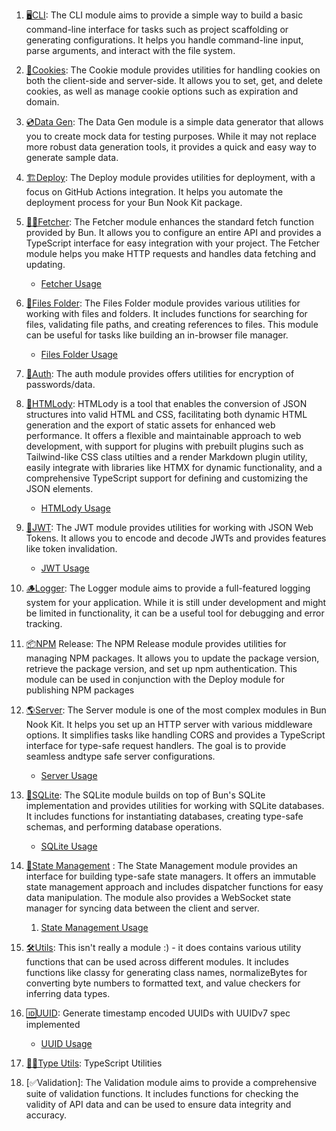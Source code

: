 
1. [🖥️CLI](readmes/cli.md): The CLI module aims to provide a simple way to build a basic command-line interface for tasks such as project scaffolding or generating configurations. It helps you handle command-line input, parse arguments, and interact with the file system.

3. [🍪Cookies](readmes/cookies.md): The Cookie module provides utilities for handling cookies on both the client-side and server-side. It allows you to set, get, and delete cookies, as well as manage cookie options such as expiration and domain.

4. [💿Data Gen](readmes/data-gen.md): The Data Gen module is a simple data generator that allows you to create mock data for testing purposes. While it may not replace more robust data generation tools, it provides a quick and easy way to generate sample data.

5. [🏗️Deploy](readmes/deploy.md): The Deploy module provides utilities for deployment, with a focus on GitHub Actions integration. It helps you automate the deployment process for your Bun Nook Kit package.

6. [🐶🦴Fetcher](readmes/fetcher.md): The Fetcher module enhances the standard fetch function provided by Bun. It allows you to configure an entire API and provides a TypeScript interface for easy integration with your project. The Fetcher module helps you make HTTP requests and handles data fetching and updating.
	 - [Fetcher Usage](usage/fetcher-usage) 

8. [📂Files Folder](readmes/files-folder.md): The Files Folder module provides various utilities for working with files and folders. It includes functions for searching for files, validating file paths, and creating references to files. This module can be useful for tasks like building an in-browser file manager.
	- [Files Folder Usage](usage/files-folders-usage)

9. [🔐Auth](readmes/auth.md): The auth module provides offers utilities for encryption of passwords/data.

10. [📜HTMLody](readmes/htmlody.md): HTMLody is a tool that enables the conversion of JSON structures into valid HTML and CSS, facilitating both dynamic HTML generation and the export of static assets for enhanced web performance. It offers a flexible and maintainable approach to web development, with support for plugins with prebuilt plugins such as Tailwind-like CSS class utilties and a render Markdown plugin utility, easily integrate with libraries like HTMX for dynamic functionality, and a comprehensive TypeScript support for defining and customizing the JSON elements.
	- [HTMLody Usage](usage/htmlody-usage)

11. [🔎JWT](readmes/jwt.md): The JWT module provides utilities for working with JSON Web Tokens. It allows you to encode and decode JWTs and provides features like token invalidation.
	- [JWT Usage](usage/jwt-usage)

12. [🪵Logger](readmes/logger.md): The Logger module aims to provide a full-featured logging system for your application. While it is still under development and might be limited in functionality, it can be a useful tool for debugging and error tracking.

13. [📦NPM](readmes/npm-release.md) Release: The NPM Release module provides utilities for managing NPM packages. It allows you to update the package version, retrieve the package version, and set up npm authentication. This module can be used in conjunction with the Deploy module for publishing NPM packages

14. [🌎Server](readmes/server.md): The Server module is one of the most complex modules in Bun Nook Kit. It helps you set up an HTTP server with various middleware options. It simplifies tasks like handling CORS and provides a TypeScript interface for type-safe request handlers. The goal is to provide seamless andtype safe server configurations.
	- [Server Usage](usage/server-usage)

15. [📝SQLite](readmes/sqlite.md): The SQLite module builds on top of Bun's SQLite implementation and provides utilities for working with SQLite databases. It includes functions for instantiating databases, creating type-safe schemas, and performing database operations.
	- [SQLite Usage](usage/sqlite-usage)

16. [🔄State Management](readmes/state.md) : The State Management module provides an interface for building type-safe state managers. It offers an immutable state management approach and includes dispatcher functions for easy data manipulation. The module also provides a WebSocket state manager for syncing data between the client and server.
	1. [State Management Usage](usage/state-usage)

17. [🛠️Utils](readmes/utils.md): This isn't really a module :) - it does contains various utility functions that can be used across different modules. It includes functions like classy for generating class names, normalizeBytes for converting byte numbers to formatted text, and value checkers for inferring data types.

18. [🆔UUID](readmes/uuid.md): Generate timestamp encoded UUIDs with UUIDv7 spec implemented
	- [UUID Usage](usage/uuid-usage)

19. [🧙‍♂️Type Utils](readmes/type-utils.md): TypeScript Utilities

20. [✅Validation]: The Validation module aims to provide a comprehensive suite of validation functions. It includes functions for checking the validity of API data and can be used to ensure data integrity and accuracy.